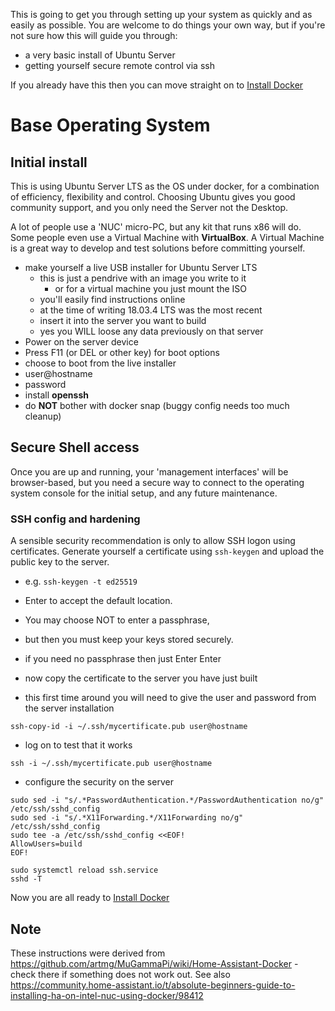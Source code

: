 This is going to get you through setting up your system as quickly and as easily as possible. You are welcome to do things your own way, but if you're not sure how this will guide you through:

* a very basic install of Ubuntu Server
* getting yourself secure remote control via ssh

If you already have this then you can move straight on to [Install Docker](/about/installing-docker.md)


# Base Operating System


## Initial install

This is using Ubuntu Server LTS as the OS under docker, 
for a combination of efficiency, flexibility and control. 
Choosing Ubuntu gives you good community support, 
and you only need the Server not the Desktop. 

A lot of people use a 'NUC' micro-PC, 
but any kit that runs x86 will do. 
Some people even use a Virtual Machine with **VirtualBox**. 
A Virtual Machine is a great way to develop and test solutions before committing yourself.

* make yourself a live USB installer for Ubuntu Server LTS
	* this is just a pendrive with an image you write to it
	    - or for a virtual machine you just mount the ISO
	* you'll easily find instructions online
	* at the time of writing 18.03.4 LTS was the most recent
	* insert it into the server you want to build
	* yes you WILL loose any data previously on that server 
* Power on the server device
* Press F11 (or DEL or other key) for boot options
* choose to boot from the live installer
* user@hostname
* password
* install **openssh**
* do **NOT** bother with docker snap (buggy config needs too much cleanup)


## Secure Shell access

Once you are up and running, your 'management interfaces' 
will be browser-based, but you need a secure way to connect 
to the operating system console for the initial setup, 
and any future maintenance. 

### SSH config and hardening

A sensible security recommendation is only to allow SSH 
logon using certificates. Generate yourself a certificate
using `ssh-keygen` and upload the public key to the server. 

* e.g. `ssh-keygen -t ed25519`
* Enter to accept the default location. 
* You may choose NOT to enter a passphrase, 
* but then you must keep your keys stored securely. 
* if you need no passphrase then just Enter Enter

* now copy the certificate to the server you have just built
* this first time around you will need to give the user and password from the server installation

`ssh-copy-id -i ~/.ssh/mycertificate.pub user@hostname`

* log on to test that it works

`ssh -i ~/.ssh/mycertificate.pub user@hostname`

* configure the security on the server

```
sudo sed -i "s/.*PasswordAuthentication.*/PasswordAuthentication no/g" /etc/ssh/sshd_config
sudo sed -i "s/.*X11Forwarding.*/X11Forwarding no/g" /etc/ssh/sshd_config
sudo tee -a /etc/ssh/sshd_config <<EOF!
AllowUsers=build
EOF!

sudo systemctl reload ssh.service
sshd -T
```

Now you are all ready to [Install Docker](/about/installing-docker.md)

## Note

These instructions were derived from https://github.com/artmg/MuGammaPi/wiki/Home-Assistant-Docker - check there if something does not work out. See also https://community.home-assistant.io/t/absolute-beginners-guide-to-installing-ha-on-intel-nuc-using-docker/98412

